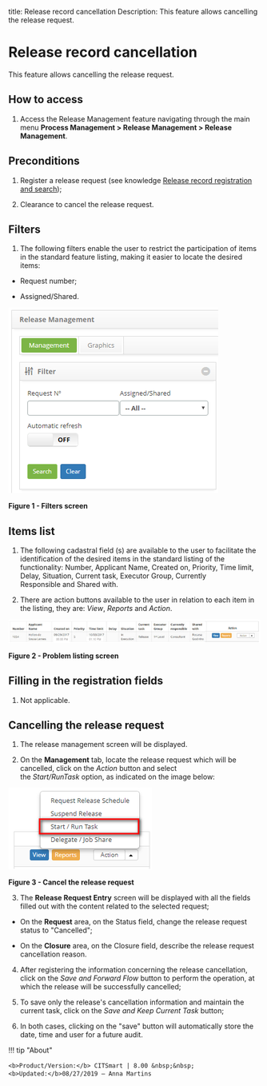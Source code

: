 title: Release record cancellation
Description: This feature allows cancelling the release request.

# Release record cancellation

This feature allows cancelling the release request.

How to access
-------------

1.  Access the Release Management feature navigating through the main
    menu **Process Management > Release Management > Release Management**.

Preconditions
-------------

1.  Register a release request (see knowledge [Release record registration and
    search][1]);

2.  Clearance to cancel the release request.

Filters
-------

1.  The following filters enable the user to restrict the participation of items
    in the standard feature listing, making it easier to locate the desired
    items:

-   Request number;

-   Assigned/Shared.

![figure](images/cancellation-1.png)

**Figure 1 - Filters screen**

Items list
----------

1.  The following cadastral field (s) are available to the user to facilitate
    the identification of the desired items in the standard listing of the
    functionality: Number, Applicant Name, Created on, Priority, Time limit,
    Delay, Situation, Current task, Executor Group, Currently
    Responsible and Shared with.

2.  There are action buttons available to the user in relation to each item in
    the listing, they are: *View*, *Reports* and *Action*.

![figure](images/cancellation-2.png)

**Figure 2 - Problem listing screen**

Filling in the registration fields
----------------------------------

1.  Not applicable.

Cancelling the release request
------------------------------

1.  The release management screen will be displayed.

2.  On the **Management** tab, locate the release request which will be
    cancelled, click on the *Action* button and select
    the *Start/RunTask* option, as indicated on the image below:

   ![figure](images/cancellation-3.png)
   
   **Figure 3 - Cancel the release request**

3.  The **Release Request Entry** screen will be displayed with all the fields
    filled out with the content related to the selected request;

   -   On the **Request** area, on the Status field, change the release request
    status to "Cancelled";

   -   On the **Closure** area, on the Closure field, describe the release request
    cancellation reason.

4.  After registering the information concerning the release cancellation, click
    on the *Save and Forward Flow* button to perform the operation, at which the
    release will be successfully cancelled;

5.  To save only the release's cancellation information and maintain the current
    task, click on the *Save and Keep Current* *Task* button;

6.  In both cases, clicking on the "save" button will automatically store the
    date, time and user for a future audit.

[1]:/en-us/citsmart-platform-7/processes/release/requisition.html

!!! tip "About"

    <b>Product/Version:</b> CITSmart | 8.00 &nbsp;&nbsp;
    <b>Updated:</b>08/27/2019 – Anna Martins
